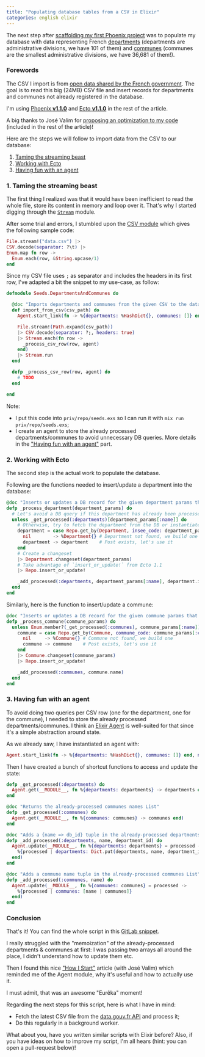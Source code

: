 ```yaml
---
title: "Populating database tables from a CSV in Elixir"
categories: english elixir
---
```


The next step after [scaffolding my first Phoenix project](/2015-10-22-scaffolding-a-phoenix-project) was to populate my database with data representing French [departments](https://en.wikipedia.org/wiki/Departments_of_France) (departments are administrative divisions, we have 101 of them) and [communes](https://en.wikipedia.org/wiki/Communes_of_France) (communes are the smallest administrative divisions, we have 36,681 of them!).

### Forewords

The CSV I import is from [open data shared by the French government](https://www.data.gouv.fr/fr/datasets/recensement-des-equipements-sportifs-espaces-et-sites-de-pratiques/). The goal is to read this big (24MB) CSV file and insert records for departments and communes not already registered in the database.

I'm using [Phoenix **v1.1.0**](http://hexdocs.pm/phoenix/1.1.0/Phoenix.html) and [Ecto **v1.1.0**](http://hexdocs.pm/ecto/1.1.0/Ecto.html) in the rest of the article.

A big thanks to José Valim for [proposing an optimization to my code](https://github.com/rymai/rymai.github.io/pull/1) (included in the rest of the article)!

Here are the steps we will follow to import data from the CSV to our database:

1. [Taming the streaming beast](#taming-the-streaming-beast)
2. [Working with Ecto](#working-with-ecto)
2. [Having fun with an agent](#having-fun-with-an-agent)

<a name="taming-the-streaming-beast"></a>
### 1. Taming the streaming beast

The first thing I realized was that it would have been inefficient to read the whole file, store its content in memory and loop over it. That's why I started digging through the [`Stream`](http://elixir-lang.org/docs/stable/elixir/Stream.html) module.

After some trial and errors, I stumbled upon the [CSV module](http://hexdocs.pm/csv/1.2.1/overview.html) which gives the following sample code:

```elixir
File.stream!("data.csv") |>
CSV.decode(separator: ?\t) |>
Enum.map fn row ->
  Enum.each(row, &String.upcase/1)
end
```

Since my CSV file uses `;` as separator and includes the headers in its first row, I've adapted a bit the snippet to my use-case, as follow:

```elixir
defmodule Seeds.DepartmentsAndCommunes do

  @doc "Imports departments and communes from the given CSV to the database"
  def import_from_csv(csv_path) do
    Agent.start_link(fn -> %{departments: %HashDict{}, communes: []} end, name: __MODULE__)

    File.stream!(Path.expand(csv_path))
    |> CSV.decode(separator: ?;, headers: true)
    |> Stream.each(fn row ->
      _process_csv_row(row, agent)
    end)
    |> Stream.run
  end

  defp _process_csv_row(row, agent) do
    # TODO
  end

end
```

Note:

- I put this code into `priv/repo/seeds.exs` so I can run it with `mix run priv/repo/seeds.exs`;
- I create an agent to store the already processed departments/communes to avoid unnecessary DB queries. More details in the ["Having fun with an agent"](#having-fun-with-an-agent) part.

<a name="working-with-ecto"></a>
### 2. Working with Ecto

The second step is the actual work to populate the database.

Following are the functions needed to insert/update a department into the database:

```elixir
@doc "Inserts or updates a DB record for the given department params that must contain the :name and :insee_code keys"
defp _process_department(department_params) do
  # Let's avoid a DB query if this department has already been processed
  unless _get_processed(:departments)[department_params[:name]] do
    # Otherwise, try to fetch the department from the DB or instantiate an empty record
    department = case Repo.get_by(Department, insee_code: department_params[:insee_code]) do
      nil        -> %Department{} # Department not found, we build one
      department -> department    # Post exists, let's use it
    end
    # Create a changeset
    |> Department.changeset(department_params)
    # Take advantage of `insert_or_update!` from Ecto 1.1
    |> Repo.insert_or_update!

    _add_processed(:departments, department_params[:name], department.id)
  end
end
```

Similarly, here is the function to insert/update a commune:

```elixir
@doc "Inserts or updates a DB record for the given commune params that must contain the :name, :commune_code and :department_id keys"
defp _process_commune(commune_params) do
  unless Enum.member?(_get_processed(:communes), commune_params[:name]) do
    commune = case Repo.get_by(Commune, commune_code: commune_params[:commune_code]) do
      nil     -> %Commune{} # Commune not found, we build one
      commune -> commune    # Post exists, let's use it
    end
    |> Commune.changeset(commune_params)
    |> Repo.insert_or_update!

    _add_processed(:communes, commune.name)
  end
end
```

<a name="having-fun-with-an-agent"></a>
### 3. Having fun with an agent

To avoid doing two queries per CSV row (one for the department, one for the commune), I needed to store the already processed departments/communes. I think an [Elixir Agent](http://elixir-lang.org/docs/stable/elixir/Agent.html) is well-suited for that since it's a simple abstraction around state.

As we already saw, I have instantiated an agent with:

```elixir
Agent.start_link(fn -> %{departments: %HashDict{}, communes: []} end, name: __MODULE__)
```

Then I have created a bunch of shortcut functions to access and update the state:

```elixir
defp _get_processed(:departments) do
  Agent.get(__MODULE__, fn %{departments: departments} -> departments end)
end

@doc "Returns the already-processed communes names List"
defp _get_processed(:communes) do
  Agent.get(__MODULE__, fn %{communes: communes} -> communes end)
end

@doc "Adds a {name => db_id} tuple in the already-processed departments HashDict"
defp _add_processed(:departments, name, department_id) do
  Agent.update(__MODULE__, fn %{departments: departments} = processed ->
    %{processed | departments: Dict.put(departments, name, department_id)}
  end)
end

@doc "Adds a commune name tuple in the already-processed communes List"
defp _add_processed(:communes, name) do
  Agent.update(__MODULE__, fn %{communes: communes} = processed ->
    %{processed | communes: [name | communes]}
  end)
end
```

### Conclusion

That's it! You can find the whole script in this [GitLab snippet](https://gitlab.com/snippets/11331).

I really struggled with the "memoization" of the already-processed departments & communes at first: I was
passing two arrays all around the place, I didn't understand how to update them etc.

Then I found this nice ["How I Start"](https://howistart.org/posts/elixir/1) article (with José Valim) which reminded me of the Agent module, why it's useful and how to actually use it.

I must admit, that was an awesome "Eurêka" moment!

Regarding the next steps for this script, here is what I have in mind:

- Fetch the latest CSV file from the [data.gouv.fr API](https://www.data.gouv.fr/api/1/datasets/recensement-des-equipements-sportifs-espaces-et-sites-de-pratiques/) and process it;
- Do this regularly in a background worker.

What about you, have you written similar scripts with Elixir before? Also, if you have ideas on how to improve my script, I'm all hears (hint: you can open a pull-request below)!
